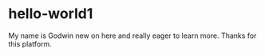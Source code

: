 # hello-world1
My name is Godwin new on here and really eager to learn more.
Thanks for this platform.
